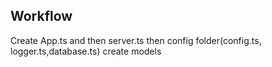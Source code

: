 ## Workflow

Create App.ts and then server.ts then config folder(config.ts, logger.ts,database.ts)
create models
